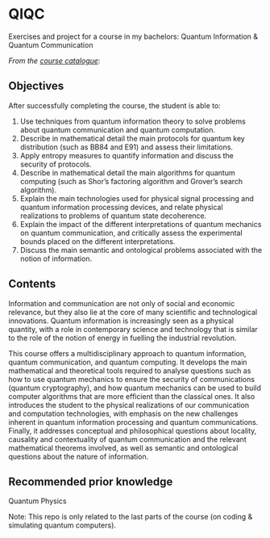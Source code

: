 # QIQC
Exercises and project for a course in my bachelors: Quantum Information &amp; Quantum Communication

*From the [course catalogue](https://coursecatalogue.uva.nl/xmlpages/page/2019-2020-en/search-course/course/68570)*:

## Objectives
After successfully completing the course, the student is able to:
1. Use techniques from quantum information theory to solve problems about quantum communication and quantum computation.
2. Describe in mathematical detail the main protocols for quantum key distribution (such as BB84 and E91) and assess their limitations.
3. Apply entropy measures to quantify information and discuss the security of protocols.
4. Describe in mathematical detail the main algorithms for quantum computing (such as Shor’s factoring algorithm and Grover’s search algorithm).
5. Explain the main technologies used for physical signal processing and quantum information processing devices, and relate physical realizations to problems of quantum state decoherence.
6. Explain the impact of the different interpretations of quantum mechanics on quantum communication, and critically assess the experimental bounds placed on the different interpretations.
7. Discuss the main semantic and ontological problems associated with the notion of information.

## Contents
Information and communication are not only of social and economic relevance, but they also lie at the core of many scientific and technological innovations. Quantum information is increasingly seen as a physical quantity, with a role in contemporary science and technology that is similar to the role of the notion of energy in fuelling the industrial revolution.

This course offers a multidisciplinary approach to quantum information, quantum communication, and quantum computing. It develops the main mathematical and theoretical tools required to analyse questions such as how to use quantum mechanics to ensure the security of communications (quantum cryptography), and how quantum mechanics can be used to build computer algorithms that are more efficient than the classical ones. It also introduces the student to the physical realizations of our communication and computation technologies, with emphasis on the new challenges inherent in quantum information processing and quantum communications. Finally, it addresses conceptual and philosophical questions about locality, causality and contextuality of quantum communication and the relevant mathematical theorems involved, as well as semantic and ontological questions about the nature of information.

## Recommended prior knowledge
Quantum Physics

Note: This repo is only related to the last parts of the course (on coding & simulating quantum computers).
